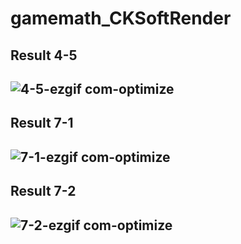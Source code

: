 # gamemath_CKSoftRender

## Result 4-5
![4-5-ezgif com-optimize](https://github.com/user-attachments/assets/5121d98c-8f9a-48cb-b87f-65c2ca2577d2)
--------------------

## Result 7-1
![7-1-ezgif com-optimize](https://github.com/user-attachments/assets/cdc9c9ad-0a5c-4579-8f60-fb1eb16044e1)
--------------------

## Result 7-2
![7-2-ezgif com-optimize](https://github.com/user-attachments/assets/3d6785f1-d7fb-4181-897d-894e5b458603)
--------------------
